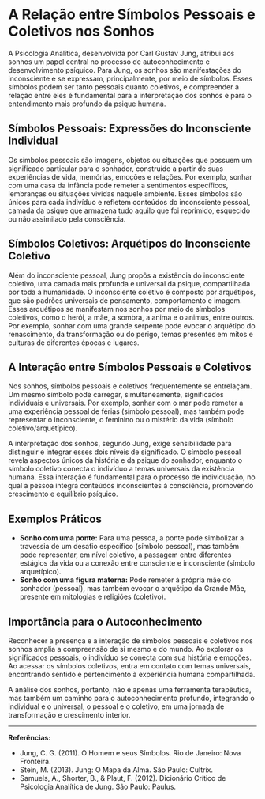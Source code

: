# A Relação entre Símbolos Pessoais e Coletivos nos Sonhos

A Psicologia Analítica, desenvolvida por Carl Gustav Jung, atribui aos sonhos um papel central no processo de autoconhecimento e desenvolvimento psíquico. Para Jung, os sonhos são manifestações do inconsciente e se expressam, principalmente, por meio de símbolos. Esses símbolos podem ser tanto pessoais quanto coletivos, e compreender a relação entre eles é fundamental para a interpretação dos sonhos e para o entendimento mais profundo da psique humana.

## Símbolos Pessoais: Expressões do Inconsciente Individual

Os símbolos pessoais são imagens, objetos ou situações que possuem um significado particular para o sonhador, construído a partir de suas experiências de vida, memórias, emoções e relações. Por exemplo, sonhar com uma casa da infância pode remeter a sentimentos específicos, lembranças ou situações vividas naquele ambiente. Esses símbolos são únicos para cada indivíduo e refletem conteúdos do inconsciente pessoal, camada da psique que armazena tudo aquilo que foi reprimido, esquecido ou não assimilado pela consciência.

## Símbolos Coletivos: Arquétipos do Inconsciente Coletivo

Além do inconsciente pessoal, Jung propôs a existência do inconsciente coletivo, uma camada mais profunda e universal da psique, compartilhada por toda a humanidade. O inconsciente coletivo é composto por arquétipos, que são padrões universais de pensamento, comportamento e imagem. Esses arquétipos se manifestam nos sonhos por meio de símbolos coletivos, como o herói, a mãe, a sombra, a anima e o animus, entre outros. Por exemplo, sonhar com uma grande serpente pode evocar o arquétipo do renascimento, da transformação ou do perigo, temas presentes em mitos e culturas de diferentes épocas e lugares.

## A Interação entre Símbolos Pessoais e Coletivos

Nos sonhos, símbolos pessoais e coletivos frequentemente se entrelaçam. Um mesmo símbolo pode carregar, simultaneamente, significados individuais e universais. Por exemplo, sonhar com o mar pode remeter a uma experiência pessoal de férias (símbolo pessoal), mas também pode representar o inconsciente, o feminino ou o mistério da vida (símbolo coletivo/arquetípico).

A interpretação dos sonhos, segundo Jung, exige sensibilidade para distinguir e integrar esses dois níveis de significado. O símbolo pessoal revela aspectos únicos da história e da psique do sonhador, enquanto o símbolo coletivo conecta o indivíduo a temas universais da existência humana. Essa interação é fundamental para o processo de individuação, no qual a pessoa integra conteúdos inconscientes à consciência, promovendo crescimento e equilíbrio psíquico.

## Exemplos Práticos

- **Sonho com uma ponte:** Para uma pessoa, a ponte pode simbolizar a travessia de um desafio específico (símbolo pessoal), mas também pode representar, em nível coletivo, a passagem entre diferentes estágios da vida ou a conexão entre consciente e inconsciente (símbolo arquetípico).
- **Sonho com uma figura materna:** Pode remeter à própria mãe do sonhador (pessoal), mas também evocar o arquétipo da Grande Mãe, presente em mitologias e religiões (coletivo).

## Importância para o Autoconhecimento

Reconhecer a presença e a interação de símbolos pessoais e coletivos nos sonhos amplia a compreensão de si mesmo e do mundo. Ao explorar os significados pessoais, o indivíduo se conecta com sua história e emoções. Ao acessar os símbolos coletivos, entra em contato com temas universais, encontrando sentido e pertencimento à experiência humana compartilhada.

A análise dos sonhos, portanto, não é apenas uma ferramenta terapêutica, mas também um caminho para o autoconhecimento profundo, integrando o individual e o universal, o pessoal e o coletivo, em uma jornada de transformação e crescimento interior.

---

**Referências:**

- Jung, C. G. (2011). O Homem e seus Símbolos. Rio de Janeiro: Nova Fronteira.
- Stein, M. (2013). Jung: O Mapa da Alma. São Paulo: Cultrix.
- Samuels, A., Shorter, B., & Plaut, F. (2012). Dicionário Crítico de Psicologia Analítica de Jung. São Paulo: Paulus.